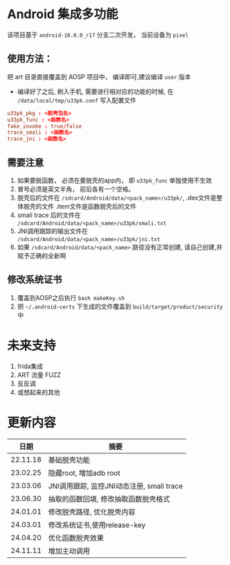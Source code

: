 # Android 集成多功能

该项目基于 `android-10.0.0_r17` 分支二次开发， 当前设备为 `pixel`

## 使用方法：
把 art 目录直接覆盖到 AOSP 项目中， 编译即可,建议编译 `user` 版本

* 编译好了之后, 刷入手机, 需要进行相对应的功能的时候, 在 `/data/local/tmp/u33pk.conf` 写入配置文件

```conf
u33pk_pkg : <脱壳包名>
u33pk_func : <函数名>
fake_invoke : true/false
trace_smali : <函数名>
trace_jni : <函数名>
```
## 需要注意
1. 如果要脱函数， 必须在要脱壳的app内， 即 `u33pk_func` 单独使用不生效
2. 冒号必须是英文半角， 前后各有一个空格。
3. 脱壳后的文件在 `/sdcard/Android/data/<pack_name>/u33pk/`, .dex文件是整体脱壳的文件 .item文件是函数脱壳后的文件
4. smali trace 后的文件在 `/sdcard/Android/data/<pack_name>/u33pk/smali.txt`
5. JNI调用跟踪的输出文件在 `/sdcard/Android/data/<pack_name>/u33pk/jni.txt`
6. 如果 `/sdcard/Android/data/<pack_name>` 路径没有正常创建, 请自己创建,并赋予正确的全新啊

## 修改系统证书
1. 覆盖到AOSP之后执行 `bash makeKey.sh`
2. 把 `~/.android-certs` 下生成的文件覆盖到 `build/target/product/security` 中


# 未来支持
1. frida集成
2. ART 流量 FUZZ
3. 反反调
4. 或想起来的其他

# 更新内容

|日期|摘要|
----|----|
|22.11.18| 基础脱壳功能 |
|23.02.25| 隐藏root, 增加adb root|
|23.03.06| JNI调用跟踪, 监控JNI动态注册, smali trace |
|23.06.30| 抽取的函数回填, 修改抽取函数脱壳格式 |
|24.01.01| 修改脱壳路径, 优化脱壳内容 |
|24.03.01| 修改系统证书,使用release-key |
|24.04.20| 优化函数脱壳效果 |
|24.11.11| 增加主动调用 |